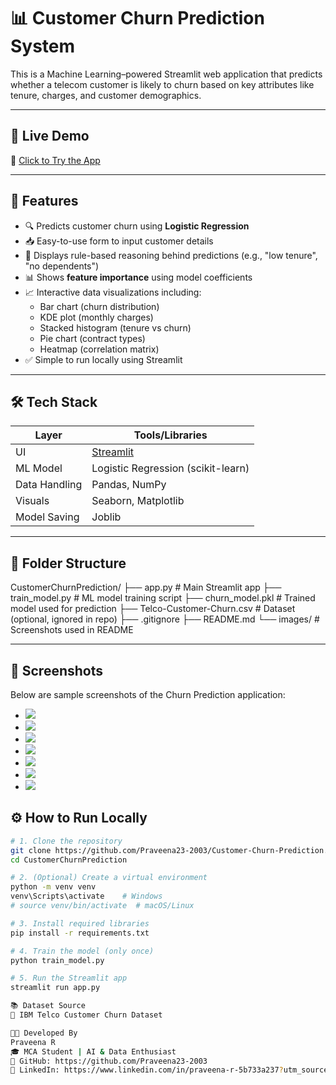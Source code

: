 # 📊 Customer Churn Prediction System

This is a Machine Learning–powered Streamlit web application that predicts whether a telecom customer is likely to churn based on key attributes like tenure, charges, and customer demographics.

---

## 🚀 Live Demo

🔗 [Click to Try the App](https://customer-churn-prediction-ergnyegontmq6nbxuuykcj.streamlit.app)



---

## 🎯 Features

- 🔍 Predicts customer churn using **Logistic Regression**
- 📥 Easy-to-use form to input customer details
- 🧠 Displays rule-based reasoning behind predictions (e.g., "low tenure", "no dependents")
- 📊 Shows **feature importance** using model coefficients
- 📈 Interactive data visualizations including:
  - Bar chart (churn distribution)
  - KDE plot (monthly charges)
  - Stacked histogram (tenure vs churn)
  - Pie chart (contract types)
  - Heatmap (correlation matrix)
- ✅ Simple to run locally using Streamlit

---

## 🛠️ Tech Stack

| Layer        | Tools/Libraries                     |
|--------------|-------------------------------------|
| UI           | [Streamlit](https://streamlit.io)   |
| ML Model     | Logistic Regression (scikit-learn)  |
| Data Handling| Pandas, NumPy                       |
| Visuals      | Seaborn, Matplotlib                 |
| Model Saving | Joblib                              |

---

## 📁 Folder Structure

CustomerChurnPrediction/
├── app.py # Main Streamlit app
├── train_model.py # ML model training script
├── churn_model.pkl # Trained model used for prediction
├── Telco-Customer-Churn.csv # Dataset (optional, ignored in repo)
├── .gitignore
├── README.md
└── images/ # Screenshots used in README


---

## 📸 Screenshots

Below are sample screenshots of the Churn Prediction application:

- ![](images/Output.png)
- ![](images/Output1.png)
- ![](images/Output2.png)
- ![](images/Output3.png)
- ![](images/Output4.png)
- ![](images/Output5.png)
- ![](images/Output5.png)


## ⚙️ How to Run Locally

```bash
# 1. Clone the repository
git clone https://github.com/Praveena23-2003/Customer-Churn-Prediction.git
cd CustomerChurnPrediction

# 2. (Optional) Create a virtual environment
python -m venv venv
venv\Scripts\activate    # Windows
# source venv/bin/activate  # macOS/Linux

# 3. Install required libraries
pip install -r requirements.txt

# 4. Train the model (only once)
python train_model.py

# 5. Run the Streamlit app
streamlit run app.py

📚 Dataset Source
📂 IBM Telco Customer Churn Dataset

👩‍💻 Developed By
Praveena R
🎓 MCA Student | AI & Data Enthusiast
🔗 GitHub: https://github.com/Praveena23-2003
🔗 LinkedIn: https://www.linkedin.com/in/praveena-r-5b733a237?utm_source=share&utm_campaign=share_via&utm_content=profile&utm_medium=android_app










